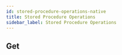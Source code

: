 ```yaml
---
id: stored-procedure-operations-native
title: Stored Procedure Operations
sidebar_label: Stored Procedure Operations
---
```


## Get